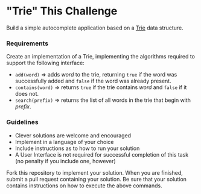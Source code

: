 # "Trie" This Challenge

Build a simple autocomplete application based on a [Trie](https://en.wikipedia.org/wiki/Trie) data structure.
 
### Requirements
Create an implementation of a Trie, implementing the algorithms required to support the following interface:
* `add(word)` => adds *word* to the trie, returning `true` if the word was successfully added and `false` if the word was already present.
* `contains(word)` => returns `true` if the trie contains *word* and `false` if it does not.
* `search(prefix)` => returns the list of all words in the trie that begin with *prefix*. 
 
### Guidelines
* Clever solutions are welcome and encouraged
* Implement in a language of your choice
* Include instructions as to how to run your solution
* A User Interface is not required for successful completion of this task (no penalty if you include one, however)

Fork this repository to implement your solution. When you are finished, submit a pull request containing your solution. Be sure that your solution contains instructions on how to execute the above commands.
